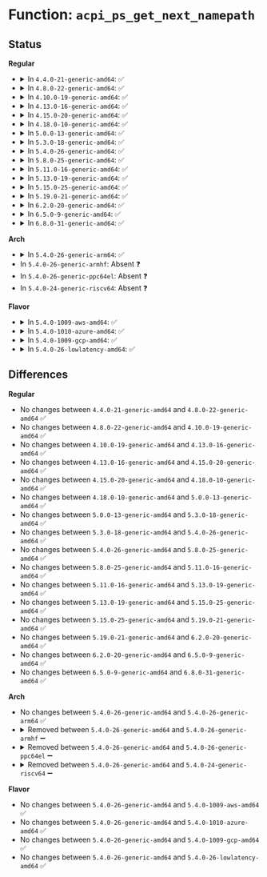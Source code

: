 # Function: <code>acpi_ps_get_next_namepath</code>

## Status
<b>Regular</b>
<ul>
<li>
<details>
<summary>In <code>4.4.0-21-generic-amd64</code>: ✅</summary>

```c
acpi_status acpi_ps_get_next_namepath(struct acpi_walk_state * walk_state, struct acpi_parse_state * parser_state, union acpi_parse_object * arg, u8 possible_method_call)
```

```json
{
  "name": "acpi_ps_get_next_namepath",
  "collision_type": "Unique Global",
  "inline_type": "No",
  "funcs": [
    {
      "addr": 18446744071583696909,
      "name": "acpi_ps_get_next_namepath",
      "external": true,
      "loc": "drivers/acpi/acpica/psargs.c:230",
      "file": "drivers/acpi/acpica/psargs.c",
      "inline": "seen, unknown",
      "caller_inline": [],
      "caller_func": [
        "drivers/acpi/acpica/psargs.c:acpi_ps_get_next_arg",
        "drivers/acpi/acpica/psargs.c:acpi_ps_get_next_arg",
        "drivers/acpi/acpica/psloop.c:acpi_ps_parse_loop"
      ]
    }
  ],
  "symbols": [
    {
      "addr": 18446744071583696909,
      "name": "acpi_ps_get_next_namepath",
      "section": ".text",
      "bind": "STB_GLOBAL",
      "size": 487
    }
  ]
}
```
</details>
</li>
<li>
<details>
<summary>In <code>4.8.0-22-generic-amd64</code>: ✅</summary>

```c
acpi_status acpi_ps_get_next_namepath(struct acpi_walk_state * walk_state, struct acpi_parse_state * parser_state, union acpi_parse_object * arg, u8 possible_method_call)
```

```json
{
  "name": "acpi_ps_get_next_namepath",
  "collision_type": "Unique Global",
  "inline_type": "No",
  "funcs": [
    {
      "addr": 18446744071584021248,
      "name": "acpi_ps_get_next_namepath",
      "external": true,
      "loc": "drivers/acpi/acpica/psargs.c:230",
      "file": "drivers/acpi/acpica/psargs.c",
      "inline": "seen, unknown",
      "caller_inline": [],
      "caller_func": [
        "drivers/acpi/acpica/psargs.c:acpi_ps_get_next_arg",
        "drivers/acpi/acpica/psargs.c:acpi_ps_get_next_arg",
        "drivers/acpi/acpica/psloop.c:acpi_ps_parse_loop"
      ]
    }
  ],
  "symbols": [
    {
      "addr": 18446744071584021248,
      "name": "acpi_ps_get_next_namepath",
      "section": ".text",
      "bind": "STB_GLOBAL",
      "size": 503
    }
  ]
}
```
</details>
</li>
<li>
<details>
<summary>In <code>4.10.0-19-generic-amd64</code>: ✅</summary>

```c
acpi_status acpi_ps_get_next_namepath(struct acpi_walk_state * walk_state, struct acpi_parse_state * parser_state, union acpi_parse_object * arg, u8 possible_method_call)
```

```json
{
  "name": "acpi_ps_get_next_namepath",
  "collision_type": "Unique Global",
  "inline_type": "No",
  "funcs": [
    {
      "addr": 18446744071584163157,
      "name": "acpi_ps_get_next_namepath",
      "external": true,
      "loc": "drivers/acpi/acpica/psargs.c:230",
      "file": "drivers/acpi/acpica/psargs.c",
      "inline": "seen, unknown",
      "caller_inline": [],
      "caller_func": [
        "drivers/acpi/acpica/psargs.c:acpi_ps_get_next_arg",
        "drivers/acpi/acpica/psargs.c:acpi_ps_get_next_arg",
        "drivers/acpi/acpica/psloop.c:acpi_ps_parse_loop"
      ]
    }
  ],
  "symbols": [
    {
      "addr": 18446744071584163157,
      "name": "acpi_ps_get_next_namepath",
      "section": ".text",
      "bind": "STB_GLOBAL",
      "size": 503
    }
  ]
}
```
</details>
</li>
<li>
<details>
<summary>In <code>4.13.0-16-generic-amd64</code>: ✅</summary>

```c
acpi_status acpi_ps_get_next_namepath(struct acpi_walk_state * walk_state, struct acpi_parse_state * parser_state, union acpi_parse_object * arg, u8 possible_method_call)
```

```json
{
  "name": "acpi_ps_get_next_namepath",
  "collision_type": "Unique Global",
  "inline_type": "No",
  "funcs": [
    {
      "addr": 18446744071584230559,
      "name": "acpi_ps_get_next_namepath",
      "external": true,
      "loc": "drivers/acpi/acpica/psargs.c:231",
      "file": "drivers/acpi/acpica/psargs.c",
      "inline": "seen, unknown",
      "caller_inline": [],
      "caller_func": [
        "drivers/acpi/acpica/psargs.c:acpi_ps_get_next_arg",
        "drivers/acpi/acpica/psargs.c:acpi_ps_get_next_arg",
        "drivers/acpi/acpica/psloop.c:acpi_ps_parse_loop"
      ]
    }
  ],
  "symbols": [
    {
      "addr": 18446744071584230559,
      "name": "acpi_ps_get_next_namepath",
      "section": ".text",
      "bind": "STB_GLOBAL",
      "size": 492
    }
  ]
}
```
</details>
</li>
<li>
<details>
<summary>In <code>4.15.0-20-generic-amd64</code>: ✅</summary>

```c
acpi_status acpi_ps_get_next_namepath(struct acpi_walk_state * walk_state, struct acpi_parse_state * parser_state, union acpi_parse_object * arg, u8 possible_method_call)
```

```json
{
  "name": "acpi_ps_get_next_namepath",
  "collision_type": "Unique Global",
  "inline_type": "No",
  "funcs": [
    {
      "addr": 18446744071584576757,
      "name": "acpi_ps_get_next_namepath",
      "external": true,
      "loc": "drivers/acpi/acpica/psargs.c:231",
      "file": "drivers/acpi/acpica/psargs.c",
      "inline": "seen, unknown",
      "caller_inline": [],
      "caller_func": [
        "drivers/acpi/acpica/psargs.c:acpi_ps_get_next_arg",
        "drivers/acpi/acpica/psargs.c:acpi_ps_get_next_arg",
        "drivers/acpi/acpica/psloop.c:acpi_ps_parse_loop"
      ]
    }
  ],
  "symbols": [
    {
      "addr": 18446744071584576757,
      "name": "acpi_ps_get_next_namepath",
      "section": ".text",
      "bind": "STB_GLOBAL",
      "size": 842
    }
  ]
}
```
</details>
</li>
<li>
<details>
<summary>In <code>4.18.0-10-generic-amd64</code>: ✅</summary>

```c
acpi_status acpi_ps_get_next_namepath(struct acpi_walk_state * walk_state, struct acpi_parse_state * parser_state, union acpi_parse_object * arg, u8 possible_method_call)
```

```json
{
  "name": "acpi_ps_get_next_namepath",
  "collision_type": "Unique Global",
  "inline_type": "No",
  "funcs": [
    {
      "addr": 18446744071584801883,
      "name": "acpi_ps_get_next_namepath",
      "external": true,
      "loc": "drivers/acpi/acpica/psargs.c:197",
      "file": "drivers/acpi/acpica/psargs.c",
      "inline": "seen, unknown",
      "caller_inline": [],
      "caller_func": [
        "drivers/acpi/acpica/psargs.c:acpi_ps_get_next_arg",
        "drivers/acpi/acpica/psargs.c:acpi_ps_get_next_arg",
        "drivers/acpi/acpica/psloop.c:acpi_ps_parse_loop"
      ]
    }
  ],
  "symbols": [
    {
      "addr": 18446744071584801883,
      "name": "acpi_ps_get_next_namepath",
      "section": ".text",
      "bind": "STB_GLOBAL",
      "size": 847
    }
  ]
}
```
</details>
</li>
<li>
<details>
<summary>In <code>5.0.0-13-generic-amd64</code>: ✅</summary>

```c
acpi_status acpi_ps_get_next_namepath(struct acpi_walk_state * walk_state, struct acpi_parse_state * parser_state, union acpi_parse_object * arg, u8 possible_method_call)
```

```json
{
  "name": "acpi_ps_get_next_namepath",
  "collision_type": "Unique Global",
  "inline_type": "No",
  "funcs": [
    {
      "addr": 18446744071584904269,
      "name": "acpi_ps_get_next_namepath",
      "external": true,
      "loc": "drivers/acpi/acpica/psargs.c:197",
      "file": "drivers/acpi/acpica/psargs.c",
      "inline": "seen, unknown",
      "caller_inline": [],
      "caller_func": [
        "drivers/acpi/acpica/psargs.c:acpi_ps_get_next_arg",
        "drivers/acpi/acpica/psargs.c:acpi_ps_get_next_arg",
        "drivers/acpi/acpica/psloop.c:acpi_ps_parse_loop"
      ]
    }
  ],
  "symbols": [
    {
      "addr": 18446744071584904269,
      "name": "acpi_ps_get_next_namepath",
      "section": ".text",
      "bind": "STB_GLOBAL",
      "size": 847
    }
  ]
}
```
</details>
</li>
<li>
<details>
<summary>In <code>5.3.0-18-generic-amd64</code>: ✅</summary>

```c
acpi_status acpi_ps_get_next_namepath(struct acpi_walk_state * walk_state, struct acpi_parse_state * parser_state, union acpi_parse_object * arg, u8 possible_method_call)
```

```json
{
  "name": "acpi_ps_get_next_namepath",
  "collision_type": "Unique Global",
  "inline_type": "No",
  "funcs": [
    {
      "addr": 18446744071585107327,
      "name": "acpi_ps_get_next_namepath",
      "external": true,
      "loc": "drivers/acpi/acpica/psargs.c:197",
      "file": "drivers/acpi/acpica/psargs.c",
      "inline": "seen, unknown",
      "caller_inline": [],
      "caller_func": [
        "drivers/acpi/acpica/psargs.c:acpi_ps_get_next_arg",
        "drivers/acpi/acpica/psargs.c:acpi_ps_get_next_arg",
        "drivers/acpi/acpica/psloop.c:acpi_ps_parse_loop"
      ]
    }
  ],
  "symbols": [
    {
      "addr": 18446744071585107327,
      "name": "acpi_ps_get_next_namepath",
      "section": ".text",
      "bind": "STB_GLOBAL",
      "size": 858
    }
  ]
}
```
</details>
</li>
<li>
<details>
<summary>In <code>5.4.0-26-generic-amd64</code>: ✅</summary>

```c
acpi_status acpi_ps_get_next_namepath(struct acpi_walk_state * walk_state, struct acpi_parse_state * parser_state, union acpi_parse_object * arg, u8 possible_method_call)
```

```json
{
  "name": "acpi_ps_get_next_namepath",
  "collision_type": "Unique Global",
  "inline_type": "No",
  "funcs": [
    {
      "addr": 18446744071585243686,
      "name": "acpi_ps_get_next_namepath",
      "external": true,
      "loc": "drivers/acpi/acpica/psargs.c:197",
      "file": "drivers/acpi/acpica/psargs.c",
      "inline": "seen, unknown",
      "caller_inline": [],
      "caller_func": [
        "drivers/acpi/acpica/psargs.c:acpi_ps_get_next_arg",
        "drivers/acpi/acpica/psargs.c:acpi_ps_get_next_arg",
        "drivers/acpi/acpica/psloop.c:acpi_ps_parse_loop"
      ]
    }
  ],
  "symbols": [
    {
      "addr": 18446744071585243686,
      "name": "acpi_ps_get_next_namepath",
      "section": ".text",
      "bind": "STB_GLOBAL",
      "size": 858
    }
  ]
}
```
</details>
</li>
<li>
<details>
<summary>In <code>5.8.0-25-generic-amd64</code>: ✅</summary>

```c
acpi_status acpi_ps_get_next_namepath(struct acpi_walk_state * walk_state, struct acpi_parse_state * parser_state, union acpi_parse_object * arg, u8 possible_method_call)
```

```json
{
  "name": "acpi_ps_get_next_namepath",
  "collision_type": "Unique Global",
  "inline_type": "No",
  "funcs": [
    {
      "addr": 18446744071585950260,
      "name": "acpi_ps_get_next_namepath",
      "external": true,
      "loc": "drivers/acpi/acpica/psargs.c:197",
      "file": "drivers/acpi/acpica/psargs.c",
      "inline": "seen, unknown",
      "caller_inline": [],
      "caller_func": [
        "drivers/acpi/acpica/psargs.c:acpi_ps_get_next_arg",
        "drivers/acpi/acpica/psargs.c:acpi_ps_get_next_arg",
        "drivers/acpi/acpica/psloop.c:acpi_ps_get_arguments"
      ]
    }
  ],
  "symbols": [
    {
      "addr": 18446744071585950260,
      "name": "acpi_ps_get_next_namepath",
      "section": ".text",
      "bind": "STB_GLOBAL",
      "size": 858
    }
  ]
}
```
</details>
</li>
<li>
<details>
<summary>In <code>5.11.0-16-generic-amd64</code>: ✅</summary>

```c
acpi_status acpi_ps_get_next_namepath(struct acpi_walk_state * walk_state, struct acpi_parse_state * parser_state, union acpi_parse_object * arg, u8 possible_method_call)
```

```json
{
  "name": "acpi_ps_get_next_namepath",
  "collision_type": "Unique Global",
  "inline_type": "No",
  "funcs": [
    {
      "addr": 18446744071586073174,
      "name": "acpi_ps_get_next_namepath",
      "external": true,
      "loc": "drivers/acpi/acpica/psargs.c:197",
      "file": "drivers/acpi/acpica/psargs.c",
      "inline": "seen, unknown",
      "caller_inline": [],
      "caller_func": [
        "drivers/acpi/acpica/psargs.c:acpi_ps_get_next_arg",
        "drivers/acpi/acpica/psargs.c:acpi_ps_get_next_arg",
        "drivers/acpi/acpica/psloop.c:acpi_ps_get_arguments"
      ]
    }
  ],
  "symbols": [
    {
      "addr": 18446744071586073174,
      "name": "acpi_ps_get_next_namepath",
      "section": ".text",
      "bind": "STB_GLOBAL",
      "size": 858
    }
  ]
}
```
</details>
</li>
<li>
<details>
<summary>In <code>5.13.0-19-generic-amd64</code>: ✅</summary>

```c
acpi_status acpi_ps_get_next_namepath(struct acpi_walk_state * walk_state, struct acpi_parse_state * parser_state, union acpi_parse_object * arg, u8 possible_method_call)
```

```json
{
  "name": "acpi_ps_get_next_namepath",
  "collision_type": "Unique Global",
  "inline_type": "No",
  "funcs": [
    {
      "addr": 18446744071585949995,
      "name": "acpi_ps_get_next_namepath",
      "external": true,
      "loc": "drivers/acpi/acpica/psargs.c:197",
      "file": "drivers/acpi/acpica/psargs.c",
      "inline": "seen, unknown",
      "caller_inline": [],
      "caller_func": [
        "drivers/acpi/acpica/psargs.c:acpi_ps_get_next_arg",
        "drivers/acpi/acpica/psargs.c:acpi_ps_get_next_arg"
      ]
    }
  ],
  "symbols": [
    {
      "addr": 18446744071585949995,
      "name": "acpi_ps_get_next_namepath",
      "section": ".text",
      "bind": "STB_GLOBAL",
      "size": 872
    }
  ]
}
```
</details>
</li>
<li>
<details>
<summary>In <code>5.15.0-25-generic-amd64</code>: ✅</summary>

```c
acpi_status acpi_ps_get_next_namepath(struct acpi_walk_state * walk_state, struct acpi_parse_state * parser_state, union acpi_parse_object * arg, u8 possible_method_call)
```

```json
{
  "name": "acpi_ps_get_next_namepath",
  "collision_type": "Unique Global",
  "inline_type": "No",
  "funcs": [
    {
      "addr": 18446744071586438294,
      "name": "acpi_ps_get_next_namepath",
      "external": true,
      "loc": "drivers/acpi/acpica/psargs.c:197",
      "file": "drivers/acpi/acpica/psargs.c",
      "inline": "seen, unknown",
      "caller_inline": [],
      "caller_func": [
        "drivers/acpi/acpica/psargs.c:acpi_ps_get_next_arg",
        "drivers/acpi/acpica/psargs.c:acpi_ps_get_next_arg"
      ]
    }
  ],
  "symbols": [
    {
      "addr": 18446744071586438294,
      "name": "acpi_ps_get_next_namepath",
      "section": ".text",
      "bind": "STB_GLOBAL",
      "size": 872
    }
  ]
}
```
</details>
</li>
<li>
<details>
<summary>In <code>5.19.0-21-generic-amd64</code>: ✅</summary>

```c
acpi_status acpi_ps_get_next_namepath(struct acpi_walk_state * walk_state, struct acpi_parse_state * parser_state, union acpi_parse_object * arg, u8 possible_method_call)
```

```json
{
  "name": "acpi_ps_get_next_namepath",
  "collision_type": "Unique Global",
  "inline_type": "No",
  "funcs": [
    {
      "addr": 18446744071587689706,
      "name": "acpi_ps_get_next_namepath",
      "external": true,
      "loc": "drivers/acpi/acpica/psargs.c:197",
      "file": "drivers/acpi/acpica/psargs.c",
      "inline": "seen, unknown",
      "caller_inline": [],
      "caller_func": [
        "drivers/acpi/acpica/psargs.c:acpi_ps_get_next_arg",
        "drivers/acpi/acpica/psargs.c:acpi_ps_get_next_arg"
      ]
    }
  ],
  "symbols": [
    {
      "addr": 18446744071587689706,
      "name": "acpi_ps_get_next_namepath",
      "section": ".text",
      "bind": "STB_GLOBAL",
      "size": 883
    }
  ]
}
```
</details>
</li>
<li>
<details>
<summary>In <code>6.2.0-20-generic-amd64</code>: ✅</summary>

```c
acpi_status acpi_ps_get_next_namepath(struct acpi_walk_state * walk_state, struct acpi_parse_state * parser_state, union acpi_parse_object * arg, u8 possible_method_call)
```

```json
{
  "name": "acpi_ps_get_next_namepath",
  "collision_type": "Unique Global",
  "inline_type": "No",
  "funcs": [
    {
      "addr": 18446744071589001440,
      "name": "acpi_ps_get_next_namepath",
      "external": true,
      "loc": "drivers/acpi/acpica/psargs.c:197",
      "file": "drivers/acpi/acpica/psargs.c",
      "inline": "seen, unknown",
      "caller_inline": [],
      "caller_func": [
        "drivers/acpi/acpica/psargs.c:acpi_ps_get_next_arg",
        "drivers/acpi/acpica/psargs.c:acpi_ps_get_next_arg"
      ]
    }
  ],
  "symbols": [
    {
      "addr": 18446744071589001440,
      "name": "acpi_ps_get_next_namepath",
      "section": ".text",
      "bind": "STB_GLOBAL",
      "size": 931
    }
  ]
}
```
</details>
</li>
<li>
<details>
<summary>In <code>6.5.0-9-generic-amd64</code>: ✅</summary>

```c
acpi_status acpi_ps_get_next_namepath(struct acpi_walk_state * walk_state, struct acpi_parse_state * parser_state, union acpi_parse_object * arg, u8 possible_method_call)
```

```json
{
  "name": "acpi_ps_get_next_namepath",
  "collision_type": "Unique Global",
  "inline_type": "No",
  "funcs": [
    {
      "addr": 18446744071589291968,
      "name": "acpi_ps_get_next_namepath",
      "external": true,
      "loc": "drivers/acpi/acpica/psargs.c:197",
      "file": "drivers/acpi/acpica/psargs.c",
      "inline": "seen, unknown",
      "caller_inline": [],
      "caller_func": [
        "drivers/acpi/acpica/psargs.c:acpi_ps_get_next_arg",
        "drivers/acpi/acpica/psargs.c:acpi_ps_get_next_arg"
      ]
    }
  ],
  "symbols": [
    {
      "addr": 18446744071589291968,
      "name": "acpi_ps_get_next_namepath",
      "section": ".text",
      "bind": "STB_GLOBAL",
      "size": 929
    }
  ]
}
```
</details>
</li>
<li>
<details>
<summary>In <code>6.8.0-31-generic-amd64</code>: ✅</summary>

```c
acpi_status acpi_ps_get_next_namepath(struct acpi_walk_state * walk_state, struct acpi_parse_state * parser_state, union acpi_parse_object * arg, u8 possible_method_call)
```

```json
{
  "name": "acpi_ps_get_next_namepath",
  "collision_type": "Unique Global",
  "inline_type": "No",
  "funcs": [
    {
      "addr": 18446744071589598736,
      "name": "acpi_ps_get_next_namepath",
      "external": true,
      "loc": "drivers/acpi/acpica/psargs.c:197",
      "file": "drivers/acpi/acpica/psargs.c",
      "inline": "seen, unknown",
      "caller_inline": [],
      "caller_func": [
        "drivers/acpi/acpica/psargs.c:acpi_ps_get_next_arg",
        "drivers/acpi/acpica/psargs.c:acpi_ps_get_next_arg"
      ]
    }
  ],
  "symbols": [
    {
      "addr": 18446744071589598736,
      "name": "acpi_ps_get_next_namepath",
      "section": ".text",
      "bind": "STB_GLOBAL",
      "size": 929
    }
  ]
}
```
</details>
</li>
</ul>
<b>Arch</b>
<ul>
<li>
<details>
<summary>In <code>5.4.0-26-generic-arm64</code>: ✅</summary>

```c
acpi_status acpi_ps_get_next_namepath(struct acpi_walk_state * walk_state, struct acpi_parse_state * parser_state, union acpi_parse_object * arg, u8 possible_method_call)
```

```json
{
  "name": "acpi_ps_get_next_namepath",
  "collision_type": "Unique Global",
  "inline_type": "No",
  "funcs": [
    {
      "addr": 18446603336497569012,
      "name": "acpi_ps_get_next_namepath",
      "external": true,
      "loc": "drivers/acpi/acpica/psargs.c:197",
      "file": "drivers/acpi/acpica/psargs.c",
      "inline": "seen, unknown",
      "caller_inline": [],
      "caller_func": [
        "drivers/acpi/acpica/psargs.c:acpi_ps_get_next_arg",
        "drivers/acpi/acpica/psargs.c:acpi_ps_get_next_arg",
        "drivers/acpi/acpica/psloop.c:acpi_ps_parse_loop"
      ]
    }
  ],
  "symbols": [
    {
      "addr": 18446603336497569012,
      "name": "acpi_ps_get_next_namepath",
      "section": ".text",
      "bind": "STB_GLOBAL",
      "size": 532
    }
  ]
}
```
</details>
</li>
<li>
In <code>5.4.0-26-generic-armhf</code>: Absent ❓
</li>
<li>
In <code>5.4.0-26-generic-ppc64el</code>: Absent ❓
</li>
<li>
In <code>5.4.0-24-generic-riscv64</code>: Absent ❓
</li>
</ul>
<b>Flavor</b>
<ul>
<li>
<details>
<summary>In <code>5.4.0-1009-aws-amd64</code>: ✅</summary>

```c
acpi_status acpi_ps_get_next_namepath(struct acpi_walk_state * walk_state, struct acpi_parse_state * parser_state, union acpi_parse_object * arg, u8 possible_method_call)
```

```json
{
  "name": "acpi_ps_get_next_namepath",
  "collision_type": "Unique Global",
  "inline_type": "No",
  "funcs": [
    {
      "addr": 18446744071585100468,
      "name": "acpi_ps_get_next_namepath",
      "external": true,
      "loc": "drivers/acpi/acpica/psargs.c:197",
      "file": "drivers/acpi/acpica/psargs.c",
      "inline": "seen, unknown",
      "caller_inline": [],
      "caller_func": [
        "drivers/acpi/acpica/psargs.c:acpi_ps_get_next_arg",
        "drivers/acpi/acpica/psargs.c:acpi_ps_get_next_arg",
        "drivers/acpi/acpica/psloop.c:acpi_ps_parse_loop"
      ]
    }
  ],
  "symbols": [
    {
      "addr": 18446744071585100468,
      "name": "acpi_ps_get_next_namepath",
      "section": ".text",
      "bind": "STB_GLOBAL",
      "size": 516
    }
  ]
}
```
</details>
</li>
<li>
<details>
<summary>In <code>5.4.0-1010-azure-amd64</code>: ✅</summary>

```c
acpi_status acpi_ps_get_next_namepath(struct acpi_walk_state * walk_state, struct acpi_parse_state * parser_state, union acpi_parse_object * arg, u8 possible_method_call)
```

```json
{
  "name": "acpi_ps_get_next_namepath",
  "collision_type": "Unique Global",
  "inline_type": "No",
  "funcs": [
    {
      "addr": 18446744071585015795,
      "name": "acpi_ps_get_next_namepath",
      "external": true,
      "loc": "drivers/acpi/acpica/psargs.c:197",
      "file": "drivers/acpi/acpica/psargs.c",
      "inline": "seen, unknown",
      "caller_inline": [],
      "caller_func": [
        "drivers/acpi/acpica/psargs.c:acpi_ps_get_next_arg",
        "drivers/acpi/acpica/psargs.c:acpi_ps_get_next_arg",
        "drivers/acpi/acpica/psloop.c:acpi_ps_parse_loop"
      ]
    }
  ],
  "symbols": [
    {
      "addr": 18446744071585015795,
      "name": "acpi_ps_get_next_namepath",
      "section": ".text",
      "bind": "STB_GLOBAL",
      "size": 516
    }
  ]
}
```
</details>
</li>
<li>
<details>
<summary>In <code>5.4.0-1009-gcp-amd64</code>: ✅</summary>

```c
acpi_status acpi_ps_get_next_namepath(struct acpi_walk_state * walk_state, struct acpi_parse_state * parser_state, union acpi_parse_object * arg, u8 possible_method_call)
```

```json
{
  "name": "acpi_ps_get_next_namepath",
  "collision_type": "Unique Global",
  "inline_type": "No",
  "funcs": [
    {
      "addr": 18446744071585195270,
      "name": "acpi_ps_get_next_namepath",
      "external": true,
      "loc": "drivers/acpi/acpica/psargs.c:197",
      "file": "drivers/acpi/acpica/psargs.c",
      "inline": "seen, unknown",
      "caller_inline": [],
      "caller_func": [
        "drivers/acpi/acpica/psargs.c:acpi_ps_get_next_arg",
        "drivers/acpi/acpica/psargs.c:acpi_ps_get_next_arg",
        "drivers/acpi/acpica/psloop.c:acpi_ps_parse_loop"
      ]
    }
  ],
  "symbols": [
    {
      "addr": 18446744071585195270,
      "name": "acpi_ps_get_next_namepath",
      "section": ".text",
      "bind": "STB_GLOBAL",
      "size": 858
    }
  ]
}
```
</details>
</li>
<li>
<details>
<summary>In <code>5.4.0-26-lowlatency-amd64</code>: ✅</summary>

```c
acpi_status acpi_ps_get_next_namepath(struct acpi_walk_state * walk_state, struct acpi_parse_state * parser_state, union acpi_parse_object * arg, u8 possible_method_call)
```

```json
{
  "name": "acpi_ps_get_next_namepath",
  "collision_type": "Unique Global",
  "inline_type": "No",
  "funcs": [
    {
      "addr": 18446744071585301430,
      "name": "acpi_ps_get_next_namepath",
      "external": true,
      "loc": "drivers/acpi/acpica/psargs.c:197",
      "file": "drivers/acpi/acpica/psargs.c",
      "inline": "seen, unknown",
      "caller_inline": [],
      "caller_func": [
        "drivers/acpi/acpica/psargs.c:acpi_ps_get_next_arg",
        "drivers/acpi/acpica/psargs.c:acpi_ps_get_next_arg",
        "drivers/acpi/acpica/psloop.c:acpi_ps_parse_loop"
      ]
    }
  ],
  "symbols": [
    {
      "addr": 18446744071585301430,
      "name": "acpi_ps_get_next_namepath",
      "section": ".text",
      "bind": "STB_GLOBAL",
      "size": 858
    }
  ]
}
```
</details>
</li>
</ul>

## Differences
<b>Regular</b>
<ul>
<li>
No changes between <code>4.4.0-21-generic-amd64</code> and <code>4.8.0-22-generic-amd64</code> ✅
</li>
<li>
No changes between <code>4.8.0-22-generic-amd64</code> and <code>4.10.0-19-generic-amd64</code> ✅
</li>
<li>
No changes between <code>4.10.0-19-generic-amd64</code> and <code>4.13.0-16-generic-amd64</code> ✅
</li>
<li>
No changes between <code>4.13.0-16-generic-amd64</code> and <code>4.15.0-20-generic-amd64</code> ✅
</li>
<li>
No changes between <code>4.15.0-20-generic-amd64</code> and <code>4.18.0-10-generic-amd64</code> ✅
</li>
<li>
No changes between <code>4.18.0-10-generic-amd64</code> and <code>5.0.0-13-generic-amd64</code> ✅
</li>
<li>
No changes between <code>5.0.0-13-generic-amd64</code> and <code>5.3.0-18-generic-amd64</code> ✅
</li>
<li>
No changes between <code>5.3.0-18-generic-amd64</code> and <code>5.4.0-26-generic-amd64</code> ✅
</li>
<li>
No changes between <code>5.4.0-26-generic-amd64</code> and <code>5.8.0-25-generic-amd64</code> ✅
</li>
<li>
No changes between <code>5.8.0-25-generic-amd64</code> and <code>5.11.0-16-generic-amd64</code> ✅
</li>
<li>
No changes between <code>5.11.0-16-generic-amd64</code> and <code>5.13.0-19-generic-amd64</code> ✅
</li>
<li>
No changes between <code>5.13.0-19-generic-amd64</code> and <code>5.15.0-25-generic-amd64</code> ✅
</li>
<li>
No changes between <code>5.15.0-25-generic-amd64</code> and <code>5.19.0-21-generic-amd64</code> ✅
</li>
<li>
No changes between <code>5.19.0-21-generic-amd64</code> and <code>6.2.0-20-generic-amd64</code> ✅
</li>
<li>
No changes between <code>6.2.0-20-generic-amd64</code> and <code>6.5.0-9-generic-amd64</code> ✅
</li>
<li>
No changes between <code>6.5.0-9-generic-amd64</code> and <code>6.8.0-31-generic-amd64</code> ✅
</li>
</ul>
<b>Arch</b>
<ul>
<li>
No changes between <code>5.4.0-26-generic-amd64</code> and <code>5.4.0-26-generic-arm64</code> ✅
</li>
<li>
<details>
<summary>Removed between <code>5.4.0-26-generic-amd64</code> and <code>5.4.0-26-generic-armhf</code> ➖</summary>

```c
acpi_status acpi_ps_get_next_namepath(struct acpi_walk_state * walk_state, struct acpi_parse_state * parser_state, union acpi_parse_object * arg, u8 possible_method_call)
```
</details>
</li>
<li>
<details>
<summary>Removed between <code>5.4.0-26-generic-amd64</code> and <code>5.4.0-26-generic-ppc64el</code> ➖</summary>

```c
acpi_status acpi_ps_get_next_namepath(struct acpi_walk_state * walk_state, struct acpi_parse_state * parser_state, union acpi_parse_object * arg, u8 possible_method_call)
```
</details>
</li>
<li>
<details>
<summary>Removed between <code>5.4.0-26-generic-amd64</code> and <code>5.4.0-24-generic-riscv64</code> ➖</summary>

```c
acpi_status acpi_ps_get_next_namepath(struct acpi_walk_state * walk_state, struct acpi_parse_state * parser_state, union acpi_parse_object * arg, u8 possible_method_call)
```
</details>
</li>
</ul>
<b>Flavor</b>
<ul>
<li>
No changes between <code>5.4.0-26-generic-amd64</code> and <code>5.4.0-1009-aws-amd64</code> ✅
</li>
<li>
No changes between <code>5.4.0-26-generic-amd64</code> and <code>5.4.0-1010-azure-amd64</code> ✅
</li>
<li>
No changes between <code>5.4.0-26-generic-amd64</code> and <code>5.4.0-1009-gcp-amd64</code> ✅
</li>
<li>
No changes between <code>5.4.0-26-generic-amd64</code> and <code>5.4.0-26-lowlatency-amd64</code> ✅
</li>
</ul>
